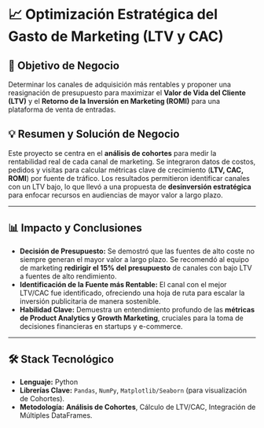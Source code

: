 # 📈 Optimización Estratégica del Gasto de Marketing (LTV y CAC)

## 🎯 Objetivo de Negocio
Determinar los canales de adquisición más rentables y proponer una reasignación de presupuesto para maximizar el **Valor de Vida del Cliente (LTV)** y el **Retorno de la Inversión en Marketing (ROMI)** para una plataforma de venta de entradas.

## 💡 Resumen y Solución de Negocio
Este proyecto se centra en el **análisis de cohortes** para medir la rentabilidad real de cada canal de marketing. Se integraron datos de costos, pedidos y visitas para calcular métricas clave de crecimiento (**LTV, CAC, ROMI**) por fuente de tráfico. Los resultados permitieron identificar canales con un LTV bajo, lo que llevó a una propuesta de **desinversión estratégica** para enfocar recursos en audiencias de mayor valor a largo plazo.

---

## 📊 Impacto y Conclusiones
* **Decisión de Presupuesto:** Se demostró que las fuentes de alto coste no siempre generan el mayor valor a largo plazo. Se recomendó al equipo de marketing **redirigir el 15% del presupuesto** de canales con bajo LTV a fuentes de alto rendimiento.
* **Identificación de la Fuente más Rentable:** El canal con el mejor LTV/CAC fue identificado, ofreciendo una hoja de ruta para escalar la inversión publicitaria de manera sostenible.
* **Habilidad Clave:** Demuestra un entendimiento profundo de las **métricas de Product Analytics y Growth Marketing**, cruciales para la toma de decisiones financieras en startups y e-commerce.

---

## 🛠️ Stack Tecnológico
* **Lenguaje:** Python
* **Librerías Clave:** `Pandas`, `NumPy`, `Matplotlib/Seaborn` (para visualización de Cohortes).
* **Metodología:** **Análisis de Cohortes**, Cálculo de LTV/CAC, Integración de Múltiples DataFrames.
